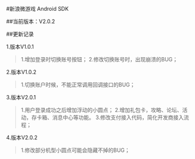 #新浪微游戏 Android SDK

##当前版本：V2.0.2

##更新记录

1.版本V1.0.1
>1.增加登录时切换账号按钮；
>2.修改切换账号时，出现崩溃的BUG；

2.版本V1.0.2
>1.切换账户时候，不能正常调用回调接口的BUG；

3.版本V2.0.1
>1.用户登录成功之后增加浮动的小圆点；
>2.增加礼包卡，攻略、论坛、活动，存卡箱、消息中心等功能。
>3.修改支付接入代码，简化开发商接入流程；

4.版本V2.0.2
>1.修改部分机型小圆点可能会隐藏不掉的BUG；


